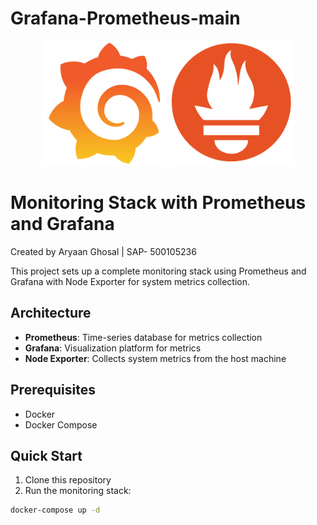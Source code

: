 # Grafana-Prometheus-main

<div align="center">
    <img src="assets/Grafana.png" alt="Grafana Logo" style="width: 200px; height: auto;">
    <img src="assets/Prometheus.png" alt="Prometheus Logo" style="width: 200px; height: auto;">
</div>

# Monitoring Stack with Prometheus and Grafana

Created by Aryaan Ghosal | SAP- 500105236

This project sets up a complete monitoring stack using Prometheus and Grafana with Node Exporter for system metrics collection.

## Architecture

-   **Prometheus**: Time-series database for metrics collection  
-   **Grafana**: Visualization platform for metrics  
-   **Node Exporter**: Collects system metrics from the host machine

## Prerequisites

-   Docker  
-   Docker Compose  

## Quick Start

1. Clone this repository  
2. Run the monitoring stack:

```bash
docker-compose up -d
